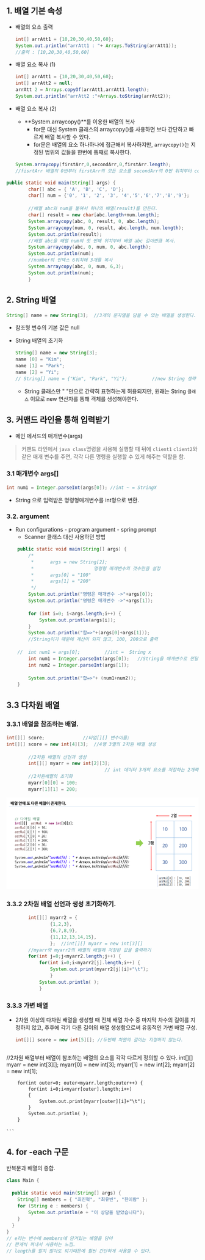 ## 1. 배열 기본 속성

* 배열의 요소 출력

  ```  java
  int[] arrAtt1 = {10,20,30,40,50,60};
  System.out.println("arrAtt1 : "+ Arrays.ToString(arrAtt1));
  //출력 : [10,20,30,40,50,60]
  ```

* 배열 요소 복사 (1)

  ``` java
  int[] arrAtt1 = {10,20,30,40,50,60};
  int[] arrAtt2 = null;
  arrAtt 2 = Arrays.copyOf(arrAtt1,arrAtt1.length);
  System.out.println("arrAtt2 :"+Arrays.toString(arrAtt2));
  ```

* 배열 요소 복사 (2)

  * **System.arraycopy()**를 이용한 배열의 복사
    * for문 대신 System 클래스의 arraycopy()를 사용하면 보다 간단하고 빠르게 배열 복사할 수 있다.
    * for문은 배열의 요소 하나하나에 접근해서 복사하지만, `arraycopy()`는 지정된 범위의 값들을 한번에 통째로 복사한다.


  ``` JAVA
  System.arraycopy(firstArr,0,secondArr,0,firstArr.length);
  //fisrtArr 배열의 0번부터 firstArr의 모든 요소를 secondArr의 0번 위치부터 copy해서 저장하기
  ```

  

```java
public static void main(String[] args) {
		char[] abc = { 'A', 'B', 'C', 'D'};
		char[] num = {'0', '1', '2', '3', '4','5','6','7','8','9'};
		
		//배열 abc와 num을 붙여서 하나의 배열(result)를 만든다.
		char[] result = new char[abc.length+num.length];
		System.arraycopy(abc, 0, result, 0, abc.length);
		System.arraycopy(num, 0, result, abc.length, num.length);
		System.out.println(result);
		//배열 abc을 배열 num의 첫 번째 위치부터 배열 abc 길이만큼 복사.
		System.arraycopy(abc, 0, num, 0, abc.length);
		System.out.println(num);
		//number의 인덱스 6위치에 3개를 복사
		System.arraycopy(abc, 0, num, 6,3);
		System.out.println(num);
		}
```

## 2. String 배열

```java
String[] name = new String[3]; 	//3개의 문자열을 담을 수 있는 배열을 생성한다.

```

* 참조형 변수의 기본 값은 null

* String 배열의 초기화

  ```java
  String[] name = new String[3];
  name [0] = "Kim";
  name [1] = "Park";
  name [2] = "Yi";
  // String[] name = {"Kim", "Park", "Yi"}; 		//new String 생략 가능
  ```

  * String 클래스만 " "만으로 간략히 표현하는게 허용되지만, 원래는 String `클래스`  이므로 new 연산자를 통해 객체를 생성해야한다.

## 3. 커맨드 라인을 통해 입력받기

- 메인 메서드의 매개변수(args)

> 커맨드 라인에서 `java class`명령을 사용해 실행할 때 뒤에 `client1` `client2`와 같은 매개 변수를 주면, 각각 다른 명령을 실행할 수 있게 해주는 역할을 함.

###   3.1 매개변수 args[]

``` java
int num1 = Integer.parseInt(args[0]); //int ~ = StringX
```

* String 으로 입력받은 명령형매개변수를 int형으로 변환.

### 3.2. argument

* Run configurations - program argument - spring prompt 
  * Scanner 클래스 대신 사용하던 방법

```java
	public static void main(String[] args) {
		/*
		 *		args = new String[2];
		 *						명령형 매개변수의 갯수만큼 설정
		 *		args[0] = "100"
		 *		args[1] = "200"
		 */		
		System.out.println("명령은 매개변수 ->"+args[0]);
		System.out.println("명령은 매개변수 ->"+args[1]); 
		
		for (int i=0; i<args.length;i++) {
			System.out.println(args[i]);
		}
		System.out.println("합=>"+(args[0]+args[1]));  		
        //String이기 때문에 계산이 되지 않고, 100, 200으로 출력
		
	//	int num1 = args[0]; 		//int =  String x
		int num1 = Integer.parseInt(args[0]);	//String을 매개변수로 전달
		int num2 = Integer.parseInt(args[1]);
		
		System.out.println("합=>"+ (num1+num2)); 
	}
```

## 3.3 다차원 배열

### 3.3.1 배열을 참조하는 배열.

```java
int[][] score; 				//타입[][] 변수이름;
int[][] score = new int[4][3];	//4행 3열의 2차원 배열 생성

		//2차원 배열의 선언과 생성
		int[][] myarr = new int[2][3]; 
									// int 데이터 3개의 요소를 저장하는 2개짜리 배열
		//2차원배열의 초기화
		myarr[0][0] = 100;
		myarr[1][1] = 200;
```

![image-20191229010758864](images/image-20191229010758864.png)

### 3.3.2 2차원 배열 선언과 생성 초기화하기.

```java
		int[][] myarr2 = {
				{1,2,3},
				{6,7,8,9},
				{11,12,13,14,15},
				};	//int[][] myarr = new int[3][]
		//myarr와 myarr2의 배열의 배열에 저장된 값을 출력하기
		for(int j=0;j<myarr2.length;j++) {
			for(int i=0;i<myarr2[j].length;i++) {
				System.out.print(myarr2[j][i]+"\t");
				}
			System.out.println( );
			}
```

### 3.3.3 가변 배열

* 2차원 이상의 다차원 배열을 생성할 때 전체 배열 차수 중 마지막 차수의 길이를 지정하지 않고, 추후에 각기 다른 길이의 배열 생성함으로써 유동적인 가변 배열 구성.

  ```java
  int[][] score = new int[5][]; //두번째 차원의 길이는 지정하지 않는다.
  ```

  ```java
//2차원 배열부터 배열이 참조하는 배열의 요소를 각각 다르게 정의할 수 있다.
		int[][] myarr = new int[3][];
		myarr[0] = new int[3];
		myarr[1] = new int[2];
		myarr[2] = new int[1];
		
		
		for(int outer=0; outer<myarr.length;outer++) {
			for(int i=0;i<myarr[outer].length;i++)
			{
				System.out.print(myarr[outer][i]+"\t");
			}
			System.out.println( );
		}	
		
	```

## 4. for -each 구문

반복문과 배열의 종합.

``` java
class Main {

  public static void main(String[] args) {
    String[] members = { "최진혁", "최유빈", "한이람" };
    for (String e : members) {
        System.out.println(e + "이 상담을 받았습니다");
    }
  }
}
// e라는 변수에 members에 담겨있는 배열을 담아
// 한개씩 꺼내서 사용하는 느낌.
// length를 알지 않아도 되기때문에 훨씬 간단하게 사용할 수 있다.
```